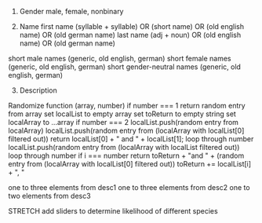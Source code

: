 1. Gender
male, female, nonbinary

2. Name
first name (syllable + syllable) OR (short name) OR (old english name) OR (old german name)
last name (adj + noun) OR (old english name) OR (old german name)

short male names (generic, old english, german)
short female names (generic, old english, german)
short gender-neutral names (generic, old english, german)

3. Description

Randomize function (array, number)
  if number === 1 return random entry from array
  set localList to empty array
  set toReturn to empty string
  set localArray to ...array
  if number === 2
    localList.push(random entry from localArray)
    localList.push(random entry from (localArray with localList[0] filtered out))
    return localList[0] + " and " + localList[1];
  loop through number
    localList.push(random entry from (localArray with localList filtered out))
  loop through number
    if i === number return toReturn + "and " + (random entry from (localArray with localList[0] filtered out))
    toReturn += localList[i] + ", "



one to three elements from desc1
one to three elements from desc2
one to two elements from desc3



  

STRETCH
add sliders to determine likelihood of different species
